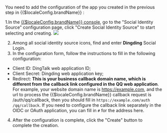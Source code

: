 <IntegrationDetailCard :title="`Fill in the DingTalk web application configuration in ${$localeConfig.brandName}`">

You need to add the configuration of the app you created in the previous step in {{$localeConfig.brandName}} :

1.In the [{{$localeConfig.brandName}} console](https://console.authing.cn), go to the "Social Identity Source" configuration page, click "Create Social Identity Source" to start selecting and creating.
![](~@imagesZhCn/connections/Add-Social-Connections.png)
  
2. Among all social identity source icons, find and enter **Dingding** Social Login.
3. In the configuration form, follow the instructions to fill in the following configuration:
  
- Client ID: DingTalk web application ID;
- Client Secret: Dingding web application key;
- Redirect: **This is your business callback domain name, which is different from the callback link configured in the QQ web application**. For example, your website domain name is https://example.com, and the url to process the {{$localeConfig.brandName}} callback request is /auth/qq/callback, then you should fill in `https://example.com/auth /qq/callback`. If you need to configure the callback link separately in the OIDC or OAuth application, you can fill in `#` for the address here.

4. After the configuration is complete, click the "Create" button to complete the creation.
  
</IntegrationDetailCard>
